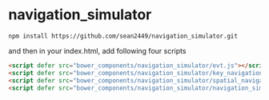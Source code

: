 # navigation_simulator
```console
npm install https://github.com/sean2449/navigation_simulator.git
```

and then in your index.html, add following four scripts
```html
<script defer src="bower_components/navigation_simulator/evt.js"></script>
<script defer src="bower_components/navigation_simulator/key_navigation_adapter.js"></script>
<script defer src="bower_components/navigation_simulator/spatial_navigator.js"></script>
<script defer src="bower_components/navigation_simulator/navigation_simulator.js"></script>
```
